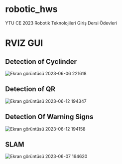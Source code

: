 # robotic_hws
YTU CE 2023 Robotik Teknolojileri Giriş Dersi Ödevleri

# RVIZ GUI
## Detection of Cyclinder
![Ekran görüntüsü 2023-06-06 221618](https://github.com/user-attachments/assets/187ea711-e739-4978-8b61-3293d5474d61)

## Detection of QR
![Ekran görüntüsü 2023-06-12 194347](https://github.com/user-attachments/assets/43bbd7fa-f55f-4cdd-9d25-2cd86326eae2)


## Detection Of Warning Signs
![Ekran görüntüsü 2023-06-12 194158](https://github.com/user-attachments/assets/46236662-2652-4304-b1ba-553110f1a335)



## SLAM
![Ekran görüntüsü 2023-06-07 164620](https://github.com/user-attachments/assets/b8a00465-9b84-4264-a478-cb315c9a1766)
